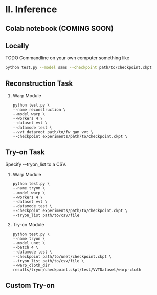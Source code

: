 # II. Inference

## Colab notebook (COMING SOON)


## Locally
TODO
Commandline on your own computer
something like

```bash
python test.py --model sams --checkpoint path/to/checkpoint.ckpt
```
## Reconstruction Task
1) Warp Module
    ```
    python test.py \
    --name reconstruction \
    --model warp \
    --workers 4 \
    --dataset vvt \
    --datamode test \
    --vvt_dataroot path/to/fw_gan_vvt \
    --checkpoint experiments/path/to/checkpoint.ckpt \
    ```

## Try-on Task
Specify --tryon_list to a CSV.
1) Warp Module
    ```
    python test.py \
    --name tryon \
    --model warp \
    --workers 4 \
    --dataset vvt \
    --datamode test \
    --checkpoint experiments/path/to/checkpoint.ckpt \
    --tryon_list path/to/csv/file
    ```
2) Try-on Module
    ```
    python test.py \
    --name tryon \
    --model unet \
    --batch 4 \
    --datamode test \
    --checkpoint path/to/unet/checkpoint.ckpt \
    --tryon_list path/to/csv/file \
    --warp_cloth_dir results/tryon/checkpoint.ckpt/test/VVTDataset/warp-cloth
    ```

## Custom Try-on 